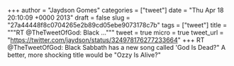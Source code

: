 
+++
author = "Jaydson Gomes"
categories = ["tweet"]
date = "Thu Apr 18 20:10:09 +0000 2013"
draft = false
slug = "27a44448f8c0704265e2b89cd05ebe9073178c7b"
tags = ["tweet"]
title = """RT @TheTweetOfGod: Black ..."""
tweet = true
micro = true
tweet_url = "https://twitter.com/jaydson/status/324978176277233664"
+++
RT @TheTweetOfGod: Black Sabbath has a new song called 'God Is Dead?" A better, more shocking title would be "Ozzy Is Alive?"
